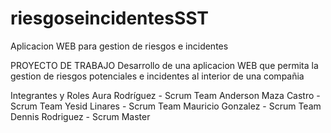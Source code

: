 # riesgoseincidentesSST
Aplicacion WEB para gestion de riesgos e incidentes

PROYECTO DE TRABAJO
Desarrollo de una aplicacion WEB que permita la gestion de riesgos potenciales e incidentes al interior de una compañia

Integrantes y Roles
Aura Rodríguez - Scrum Team
Anderson Maza Castro - Scrum Team
Yesid Linares - Scrum Team
Mauricio Gonzalez - Scrum Team
Dennis Rodriguez - Scrum Master



